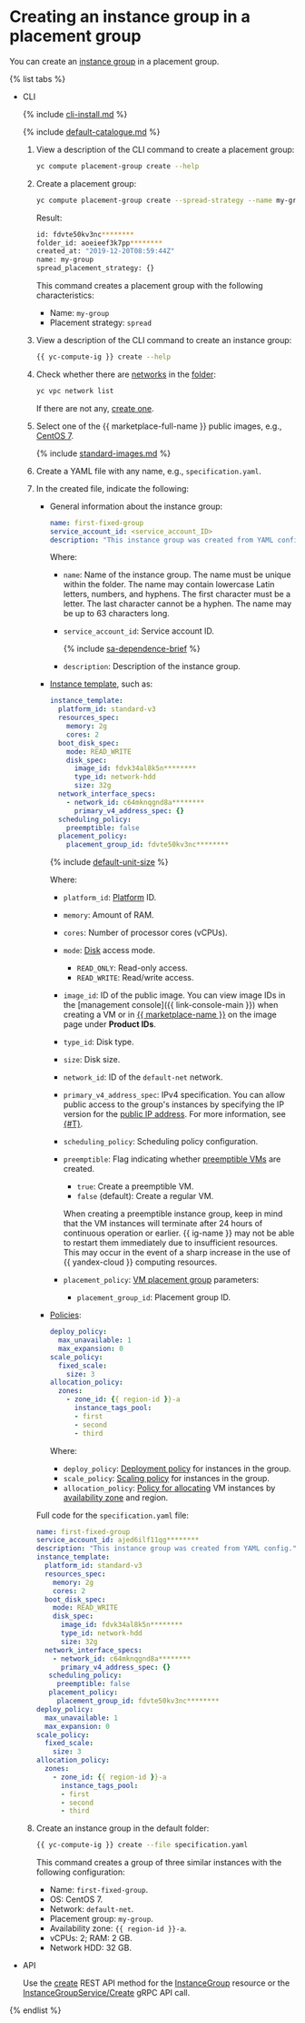 # Creating an instance group in a placement group

You can create an [instance group](../../concepts/instance-groups/index.md) in a placement group.

{% list tabs %}

- CLI

   {% include [cli-install.md](../../../_includes/cli-install.md) %}

   {% include [default-catalogue.md](../../../_includes/default-catalogue.md) %}

   1. View a description of the CLI command to create a placement group:

      ```bash
      yc compute placement-group create --help
      ```

   1. Create a placement group:

      ```bash
      yc compute placement-group create --spread-strategy --name my-group
      ```

      Result:

      ```bash
      id: fdvte50kv3nc********
      folder_id: aoeieef3k7pp********
      created_at: "2019-12-20T08:59:44Z"
      name: my-group
      spread_placement_strategy: {}
      ```

      This command creates a placement group with the following characteristics:

      * Name: `my-group`
      * Placement strategy: `spread`

   1. View a description of the CLI command to create an instance group:

      ```bash
      {{ yc-compute-ig }} create --help
      ```

   1. Check whether there are [networks](../../../vpc/concepts/network.md#network) in the [folder](../../../resource-manager/concepts/resources-hierarchy.md#folder):

      ```bash
      yc vpc network list
      ```

      If there are not any, [create one](../../../vpc/operations/network-create.md).

   1. Select one of the {{ marketplace-full-name }} public images, e.g., [CentOS 7](/marketplace/products/yc/centos-7).

      {% include [standard-images.md](../../../_includes/standard-images.md) %}

   1. Create a YAML file with any name, e.g., `specification.yaml`.

   1. In the created file, indicate the following:

      * General information about the instance group:

         ```yaml
         name: first-fixed-group
         service_account_id: <service_account_ID>
         description: "This instance group was created from YAML config."
         ```

         Where:

         * `name`: Name of the instance group. The name must be unique within the folder. The name may contain lowercase Latin letters, numbers, and hyphens. The first character must be a letter. The last character cannot be a hyphen. The name may be up to 63 characters long.
         * `service_account_id`: Service account ID.

            {% include [sa-dependence-brief](../../../_includes/instance-groups/sa-dependence-brief.md) %}

         * `description`: Description of the instance group.

      * [Instance template](../../concepts/instance-groups/instance-template.md), such as:

         ```yaml
         instance_template:
           platform_id: standard-v3
           resources_spec:
             memory: 2g
             cores: 2
           boot_disk_spec:
             mode: READ_WRITE
             disk_spec:
               image_id: fdvk34al8k5n********
               type_id: network-hdd
               size: 32g
           network_interface_specs:
             - network_id: c64mknqgnd8a********
               primary_v4_address_spec: {}
           scheduling_policy:
             preemptible: false
           placement_policy:
             placement_group_id: fdvte50kv3nc********
         ```

         {% include [default-unit-size](../../../_includes/instance-groups/default-unit-size.md) %}

         Where:

         * `platform_id`: [Platform](../../concepts/vm-platforms.md) ID.
         * `memory`: Amount of RAM.
         * `cores`: Number of processor cores (vCPUs).
         * `mode`: [Disk](../../concepts/disk.md) access mode.
            * `READ_ONLY`: Read-only access.
            * `READ_WRITE`: Read/write access.
         * `image_id`: ID of the public image. You can view image IDs in the [management console]({{ link-console-main }}) when creating a VM or in [{{ marketplace-name }}](/marketplace) on the image page under **Product IDs**.
         * `type_id`: Disk type.
         * `size`: Disk size.
         * `network_id`: ID of the `default-net` network.
         * `primary_v4_address_spec`: IPv4 specification. You can allow public access to the group's instances by specifying the IP version for the [public IP address](../../../vpc/concepts/address.md#public-addresses). For more information, see [{#T}](../../concepts/instance-groups/instance-template.md#instance-template).
         * `scheduling_policy`: Scheduling policy configuration.
         * `preemptible`: Flag indicating whether [preemptible VMs](../../concepts/preemptible-vm.md) are created.
            * `true`: Create a preemptible VM.
            * `false` (default): Create a regular VM.

            When creating a preemptible instance group, keep in mind that the VM instances will terminate after 24 hours of continuous operation or earlier. {{ ig-name }} may not be able to restart them immediately due to insufficient resources. This may occur in the event of a sharp increase in the use of {{ yandex-cloud }} computing resources.

         * `placement_policy`: [VM placement group](../../concepts/placement-groups.md) parameters:
            * `placement_group_id`: Placement group ID.
      * [Policies](../../concepts/instance-groups/policies/index.md):

         ```yaml
         deploy_policy:
           max_unavailable: 1
           max_expansion: 0
         scale_policy:
           fixed_scale:
             size: 3
         allocation_policy:
           zones:
             - zone_id: {{ region-id }}-a
               instance_tags_pool:
               - first
               - second
               - third
         ```

         Where:

         * `deploy_policy`: [Deployment policy](../../concepts/instance-groups/policies/deploy-policy.md) for instances in the group.
         * `scale_policy`: [Scaling policy](../../concepts/instance-groups/policies/scale-policy.md) for instances in the group.
         * `allocation_policy`: [Policy for allocating](../../concepts/instance-groups/policies/allocation-policy.md) VM instances by [availability zone](../../../overview/concepts/geo-scope.md) and region.

      Full code for the `specification.yaml` file:

      ```yaml
      name: first-fixed-group
      service_account_id: ajed6ilf11qg********
      description: "This instance group was created from YAML config."
      instance_template:
        platform_id: standard-v3
        resources_spec:
          memory: 2g
          cores: 2
        boot_disk_spec:
          mode: READ_WRITE
          disk_spec:
            image_id: fdvk34al8k5n********
            type_id: network-hdd
            size: 32g
        network_interface_specs:
          - network_id: c64mknqgnd8a********
            primary_v4_address_spec: {}
         scheduling_policy:
           preemptible: false
         placement_policy:
           placement_group_id: fdvte50kv3nc********
      deploy_policy:
        max_unavailable: 1
        max_expansion: 0
      scale_policy:
        fixed_scale:
          size: 3
      allocation_policy:
        zones:
          - zone_id: {{ region-id }}-a
            instance_tags_pool:
            - first
            - second
            - third
      ```

   1. Create an instance group in the default folder:

      ```bash
      {{ yc-compute-ig }} create --file specification.yaml
      ```

      This command creates a group of three similar instances with the following configuration:
      * Name: `first-fixed-group`.
      * OS: CentOS 7.
      * Network: `default-net`.
      * Placement group: `my-group`.
      * Availability zone: `{{ region-id }}-a`.
      * vCPUs: 2; RAM: 2 GB.
      * Network HDD: 32 GB.

- API

   Use the [create](../../api-ref/InstanceGroup/create.md) REST API method for the [InstanceGroup](../../api-ref/InstanceGroup/index.md) resource or the [InstanceGroupService/Create](../../api-ref/grpc/instance_group_service.md#Create) gRPC API call.

{% endlist %}
